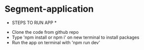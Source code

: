 # Segment-application

* STEPS TO RUN APP *
  
- Clone the code from github repo
- Type 'npm install or npm i' on new terminal to install packages
- Run the app on terminal with 'npm run dev'
